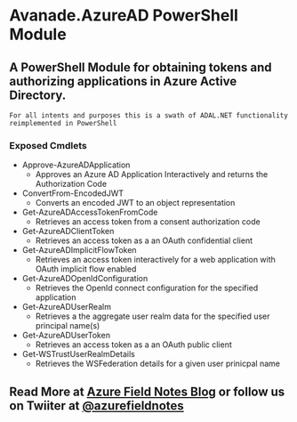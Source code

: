 [Azure Field Notes Blog]: https://www.azurefieldnotes.com/2016/08/03/azure-azure-active-directory-powershell-hard-way/
[@azurefieldnotes]: https://twitter.com/azurefieldnotes
# Avanade.AzureAD PowerShell Module
## A PowerShell Module for obtaining tokens and authorizing applications in Azure Active Directory.
    For all intents and purposes this is a swath of ADAL.NET functionality reimplemented in PowerShell
### Exposed Cmdlets
* Approve-AzureADApplication
    * Approves an Azure AD Application Interactively and returns the Authorization Code
* ConvertFrom-EncodedJWT         
    * Converts an encoded JWT to an object representation
* Get-AzureADAccessTokenFromCode 
    * Retrieves an access token from a consent authorization code
* Get-AzureADClientToken         
    * Retrieves an access token as a an OAuth confidential client
* Get-AzureADImplicitFlowToken   
    * Retrieves an access token interactively for a web application with OAuth implicit flow enabled
* Get-AzureADOpenIdConfiguration 
    * Retrieves the OpenId connect configuration for the specified application
* Get-AzureADUserRealm           
    * Retrieves a the aggregate user realm data for the specified user principal name(s)
* Get-AzureADUserToken           
    * Retrieves an access token as a an OAuth public client
* Get-WSTrustUserRealmDetails
    * Retrieves the WSFederation details for a given user prinicpal name
## Read More at [Azure Field Notes Blog][] or follow us on Twiiter at [@azurefieldnotes][]